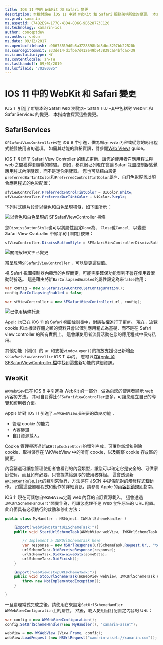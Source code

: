 ```yaml
---
title: IOS 11 中的 WebKit 和 Safari 變更
description: 本檔討論在 iOS 11 中對 WebKit 和 Safari 服務架構所做的變更。 本文說明如何使用 SFSafariViewController 中的樣式更新和 WKWebView 中的新功能。
ms.prod: xamarin
ms.assetid: C74B2E94-177C-43D4-8D6C-9B528773C120
ms.technology: xamarin-ios
author: conceptdev
ms.author: crdun
ms.date: 09/12/2017
ms.openlocfilehash: b90673559d0b8a3728898b7d8dbc3207bb22520b
ms.sourcegitcommit: 933de144d1fbe7d412e49b743839cae4bfcac439
ms.translationtype: MT
ms.contentlocale: zh-TW
ms.lasthandoff: 09/04/2019
ms.locfileid: "70280085"
---
```

# <a name="webkit-and-safari-changes-in-ios-11"></a>IOS 11 中的 WebKit 和 Safari 變更

iOS 11 引進了新版本的 Safari web 瀏覽器– Safari 11.0 –其中包括對 WebKit 和 SafariServices 的變更。 本指南會探索這些變更。

## <a name="safariservices"></a>SafariServices

`SFSafariViewController`已在 iOS 9 中引進，做為顯示 web 內容或從您的應用程式驗證使用者的選項。 如需其功能的詳細資訊，請參閱[Web Views](~/ios/user-interface/controls/uiwebview.md#safariviewcontroller) guide。

iOS 11 引進了 Safari View Controller 的樣式更新，讓您的使用者在應用程式與 web 之間獲得更順暢的體驗。 例如，移除網址列現在會讓 Safari 視圖控制器感覺應用程式內瀏覽器，而不是迷你瀏覽器。 您也可以藉由設定`preferredBarTintColor`和`PreferredControlTintColor`屬性，自訂色彩配置以配合應用程式的色彩配置：

```csharp
sfViewController.PreferredControlTintColor = UIColor.White;
sfViewController.PreferredBarTintColor = UIColor.Purple;
```

下列程式碼片段會以紫色和白色呈現橫條，如下圖所示：

![以紫色和白色呈現的 SFSafariViewController 橫條](web-images/image1.png)

您`DismissButtonStyle`也可以將屬性設定`Done`為、 `Close`或`Cancel`，以變更 Safari View Controller 中顯示的 [關閉] 按鈕：

```csharp
sfViewController.DismissButtonStyle = SFSafariViewControllerDismissButtonStyle.Close;
```

![關閉按鈕文字已變更](web-images/image2.png)

當呈現時`SFSafariViewController` ，可以變更這個值。


視 Safari 視圖控制器內顯示的內容而定，可能需要確保功能表列不會在使用者滾動時折迭。 這是藉由將新`BarCollapsedEnabled`的屬性設定為來`false`啟用：

```csharp
var config = new SFSafariViewControllerConfiguration();
config.BarCollapsingEnabled = false;

var sfViewController = new SFSafariViewController(url, config);
```

![已停用橫條折迭](web-images/image3.png)

Apple 也已在 iOS 11 的 Safari 視圖控制器中，對隱私權進行了更新。 現在，流覽 cookie 和本機儲存體之類的資料只會以個別應用程式為基礎，而不是在 Safari view controller 的所有實例上。 這會讓使用者流覽活動在您的應用程式中保持私用。

其他功能（例如）的 url 和支援`window.open()`的拖放支援也已新增至`SFSafariViewController` iOS 11 中的。 您可以在[Apple 的 SFSafariViewController 檔](https://developer.apple.com/documentation/safariservices/sfsafariviewcontroller?changes=latest_minor)中找到這些新功能的詳細資訊。


## <a name="webkit"></a>WebKit

`WKWebView`已在 iOS 8 中引進為 WebKit 的一部分，做為向您的使用者顯示 web 內容的方法。 其可自訂得比`SFSafariViewController`更多，可讓您建立自己的導覽和使用者介面。

Apple 針對 iOS 11 引進了三`WKWebView`項主要的改良功能： 

- 管理 cookie 的能力
- 內容篩選
- 自訂資源載入。 

Cookie 管理是透過新[`WKHttpCookieStore`](https://developer.apple.com/documentation/webkit/wkhttpcookiestore)的類別完成，可讓您新增和刪除 cookie、取得儲存在 WKWebView 中的所有 cookie，以及觀察 cookie 存放區的變更。

內容篩選可讓您管理使用者會看到的內容類型，讓您可以確定它是安全的、可供家庭使用，而且如有必要，只會提供給選取的使用者群組。 這會透過新[`WKContentRuleList`](https://developer.apple.com/documentation/webkit/wkcontentrulelist)的類別來執行，方法是在 JSON 中提供配對的觸發程式和動作。 如需這些觸發程式和動作的詳細資訊，請參閱 Apple 的[內容封鎖規則](https://developer.apple.com/library/content/documentation/Extensions/Conceptual/ContentBlockingRules/Introduction/Introduction.html)指南。

iOS 11 現在可讓您自`WKWebView`定義 web 內容的自訂資源載入。 這會透過`IWKUrlSchemeHandler`介面實作為，可讓您處理不是 Web 套件原生的 URL 配置。 此介面具有必須執行的啟動和停止方法：

```csharp
public class MyHandler : NSObject, IWKUrlSchemeHandler {

    [Export("webView:startURLSchemeTask:")]
    public void StartUrlSchemeTask(WKWebView webView, IWKUrlSchemeTask urlSchemeTask){
        
        // Implement a IWKUrlSchemeTask here
        var response = new NSUrlResponse(urlSchemeTask.Request.Url, "text/html", ContentLength, null);
        urlSchemeTask.DidReceiveResponse(response);
        urlSchemeTask.DidReceiveData(someData);
        urlSchemeTask.DidFinish();
    }

    [Export("webView:stopURLSchemeTask:")]
    public void StopUrlSchemeTask(WKWebView webView, IWKUrlSchemeTask urlSchemeTask){
        throw new NotImplementedException();
    }

}
``` 

一旦處理常式完成之後，請使用它來設定`SetUrlSchemeHandler` `WKWebViewConfiguration`上的屬性。 然後，載入使用自訂配置之內容的 URL：

```csharp
var config = new WKWebViewConfiguration();
config.SetUrlSchemeHandler(new MyHandler(), "xamarin-asset");

webView = new WKWebView (View.Frame, config);
webView.LoadRequest (new NSUrlRequest("xamarin-asset://xamarin.com"));
```

